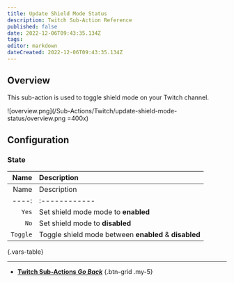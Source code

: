 ```yaml
---
title: Update Shield Mode Status
description: Twitch Sub-Action Reference
published: false
date: 2022-12-06T09:43:35.134Z
tags: 
editor: markdown
dateCreated: 2022-12-06T09:43:35.134Z
---
```


## Overview
This sub-action is used to toggle shield mode on your Twitch channel.

![overview.png](/Sub-Actions/Twitch/update-shield-mode-status/overview.png =400x)

## Configuration
### State
Name | Description
----:|:------------
Name | Description
----:|:------------
`Yes` | Set shield mode mode to **enabled**
`No` | Set shield mode to **disabled**
`Toggle` | Toggle shield mode between **enabled** & **disabled**
{.vars-table}

---

- [<i class="mdi mdi-chevron-left"></i>**Twitch Sub-Actions *Go Back***](/Sub-Actions/Twitch)
{.btn-grid .my-5}